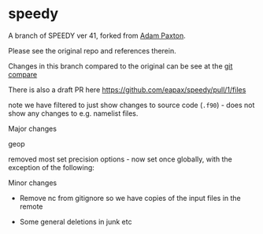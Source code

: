 # speedy
A branch of SPEEDY ver 41, forked from [Adam Paxton](https://github.com/eapax/speedy).

Please see the original repo and references therein. 

Changes in this branch compared to the original can be see at the [git compare](https://github.com/eapax/speedy/compare/stochastic_rounding...tomkimpson:stochastic_rounding)

There is also a draft PR here https://github.com/eapax/speedy/pull/1/files

note we have filtered to just show changes to source code (`.f90`) - does not show any changes to e.g. namelist files.


Major changes

geop

removed most set precision options - now set once globally, with the exception of the following:



Minor changes

* Remove nc from gitignore so we have copies of the input files in the remote

* Some general deletions in junk etc